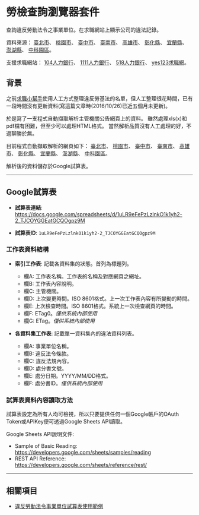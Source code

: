 # 勞檢查詢瀏覽器套件

查詢違反勞動法令之事業單位。在求職網站上顯示公司的違法記錄。

資料來源：
[臺北市](http://bola.gov.taipei/ct.asp?xItem=94627869&ctNode=76327&mp=116003)、
[桃園市](http://lhrb.tycg.gov.tw/home.jsp?id=373&mcustomize=onemessages_view.jsp&dataserno=201509090001)、
[臺中市](http://www.labor.taichung.gov.tw/ct.asp?xItem=55333&ctNode=23053&mp=117010)、
[臺南市](http://www.tainan.gov.tw/labor/page.asp?nsub=M2A400)、
[高雄市](http://labor.kcg.gov.tw/IllegalList.aspx?appname=IllegalList)、
[彰化縣](http://labor.chcg.gov.tw/07other/other01_con.asp?topsn=3197&data_id=14138)、
[宜蘭縣](http://labor.e-land.gov.tw/cp.aspx?n=A727524B27DA3181)、
[澎湖縣](http://www.penghu.gov.tw/society/home.jsp?contlink=content/20130222113242.jsp)、
[中科園區](http://www.ctsp.gov.tw/chinese/01news/10statistics_view.aspx?v=1&fr=529&sn=1198)。

支援求職網站：
[104人力銀行](https://www.104.com.tw/)、
[1111人力銀行](https://www.1111.com.tw/)、
[518人力銀行](https://www.518.com.tw/)、
[yes123求職網](https://www.yes123.com.tw/)。

## 背景

之前[求職小幫手](https://jobhelper.g0v.ronny.tw/)使用人工方式整理違反勞基法的名單，但人工整理很花時間，已有一段時間沒有更新資料(寫這篇文章時(2016/10/26)已近五個月未更新)。

於是寫了一支程式自動擷取解析主管機關公告網頁上的資料。
雖然處理xls(x)和pdf檔有困難，但至少可以處理HTML格式。
當然解析品質沒有人工處理的好，不過聊勝於無。

目前程式自動擷取解析的網頁如下：
[臺北市](http://bola.gov.taipei/ct.asp?xItem=94627869&ctNode=76327&mp=116003)、
[桃園市](http://lhrb.tycg.gov.tw/home.jsp?id=373&mcustomize=onemessages_view.jsp&dataserno=201509090001)、
[臺中市](http://www.labor.taichung.gov.tw/ct.asp?xItem=55333&ctNode=23053&mp=117010)、
[臺南市](http://www.tainan.gov.tw/labor/page.asp?nsub=M2A400)、
[高雄市](http://labor.kcg.gov.tw/IllegalList.aspx?appname=IllegalList)、
[彰化縣](http://labor.chcg.gov.tw/07other/other01_con.asp?topsn=3197&data_id=14138)、
[宜蘭縣](http://labor.e-land.gov.tw/cp.aspx?n=A727524B27DA3181)、
[澎湖縣](http://www.penghu.gov.tw/society/home.jsp?contlink=content/20130222113242.jsp)、
[中科園區](http://www.ctsp.gov.tw/chinese/01news/10statistics_view.aspx?v=1&fr=529&sn=1198)。

解析後的資料儲存於Google試算表。

----------------------------------------------

## Google試算表

+ **試算表連結**: <https://docs.google.com/spreadsheets/d/1uLR9eFePzLzlnkO1k1yh2-2_TJCOYGGEatGCQOgpz9M>

+ **試算表ID**: `1uLR9eFePzLzlnkO1k1yh2-2_TJCOYGGEatGCQOgpz9M`

### 工作表資料結構

+ **索引工作表**: 記載各資料集的狀態。首列為標題列。
  + 欄A: 工作表名稱。工作表的名稱及對應網頁之網址。
  + 欄B: 工作表內容說明。
  + 欄C: 主管機關。
  + 欄D: 上次變更時間。ISO 8601格式。上一次工作表內容有所變動的時間。
  + 欄E: 上次檢查時間。ISO 8601格式。系統上一次檢查網頁的時間。
  + 欄F: ETag0。*僅供系統內部使用*
  + 欄G: ETag。*僅供系統內部使用*
  
+ **各資料集工作表**: 記載單一資料集內的違法資料列表。
  + 欄A: 事業單位名稱。
  + 欄B: 違反法令條款。
  + 欄C: 違反法規內容。
  + 欄D: 處分書文號。
  + 欄E: 處分日期。YYYY/MM/DD格式。
  + 欄F: 處分書ID。*僅供系統內部使用*


### 試算表資料內容讀取方法

試算表設定為所有人均可檢視，所以只要提供任何一個Google帳戶的OAuth Token或APIKey便可透過Google Sheets API讀取。
 
Google Sheets API說明文件:
+ Sample of Basic Reading: <https://developers.google.com/sheets/samples/reading>
+ REST API Reference: <https://developers.google.com/sheets/reference/rest/>

----------------------------------------------

## 相關項目

+ [違反勞動法令事業單位試算表使用範例](https://github.com/Ayukawayen/LaborViolationSample)
